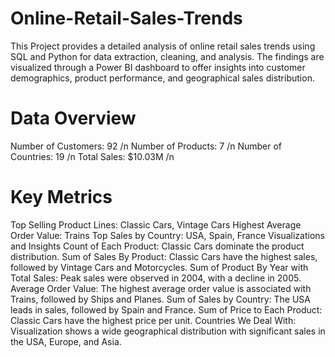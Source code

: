 # Online-Retail-Sales-Trends
This Project provides a detailed analysis of online retail sales trends using SQL and Python for data extraction, cleaning, and analysis. The findings are visualized through a Power BI dashboard to offer insights into customer demographics, product performance, and geographical sales distribution.

# Data Overview
Number of Customers: 92   /n
Number of Products: 7  /n
Number of Countries: 19  /n
Total Sales: $10.03M  /n
# Key Metrics
Top Selling Product Lines: Classic Cars, Vintage Cars
Highest Average Order Value: Trains
Top Sales by Country: USA, Spain, France
Visualizations and Insights
Count of Each Product:
Classic Cars dominate the product distribution.
Sum of Sales By Product:
Classic Cars have the highest sales, followed by Vintage Cars and Motorcycles.
Sum of Product By Year with Total Sales:
Peak sales were observed in 2004, with a decline in 2005.
Average Order Value:
The highest average order value is associated with Trains, followed by Ships and Planes.
Sum of Sales by Country:
The USA leads in sales, followed by Spain and France.
Sum of Price to Each Product:
Classic Cars have the highest price per unit.
Countries We Deal With:
Visualization shows a wide geographical distribution with significant sales in the USA, Europe, and Asia.
